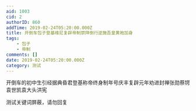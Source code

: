 ```yaml
---
aid: 1003
cid: 2
authorID: 860
addTime: 2019-02-24T05:20:00.000Z
title: 开倒车包子登基维尼复辟帝制崇拜倒行逆施吾皇黄袍加身
tags:
    - 包子
    - 帝制
comments: []
date: 2019-02-24T05:20:00.000Z
category: 测试
---
```


开倒车的初中生引经据典昏君登基称帝终身制年号庆丰复辟元年劝进封禅张勋蔡锷袁世凯袁大头洪宪

测试关键词屏蔽，请勿回复
